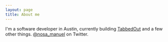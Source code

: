 ```yaml
---
layout: page
title: About me
---
```


<!-- Author Bio -->
<p>
    I'm a software developer in Austin, currently building <a href="http://tabbedout.com">TabbedOut</a> and a few other things. <a href="http://twitter.com/nosa_manuel">@nosa_manuel</a> on Twitter.
</p>

